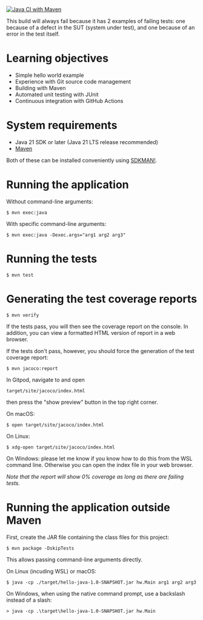 [![Java CI with Maven](https://github.com/lucformalmethodscourse/hello-java-sbt/actions/workflows/maven.yml/badge.svg)](https://github.com/lucformalmethodscourse/hello-java-sbt/actions/workflows/maven.yml)

This build will always fail because it has 2 examples of failing tests:
one because of a defect in the SUT (system under test), and one because of an error in the test itself.

# Learning objectives

* Simple hello world example
* Experience with Git source code management
* Building with Maven
* Automated unit testing with JUnit
* Continuous integration with GitHub Actions

# System requirements

* Java 21 SDK or later (Java 21 LTS release recommended)
* [Maven](https://maven.apache.org/)

Both of these can be installed conveniently using [SDKMAN!](https://sdkman.io/).

# Running the application

Without command-line arguments:

    $ mvn exec:java

With specific command-line arguments:

    $ mvn exec:java -Dexec.args="arg1 arg2 arg3"
	
# Running the tests

    $ mvn test
	
# Generating the test coverage reports

    $ mvn verify
	
If the tests pass, you will then see the coverage report on the console. 
In addition, you can view a formatted HTML version of report in a web browser.

If the tests don't pass, however, you should force the generation of the test coverage report:

    $ mvn jacoco:report

In Gitpod, navigate to and open

    target/site/jacoco/index.html
    
then press the "show preview" button in the top right corner.

On macOS:

    $ open target/site/jacoco/index.html

On Linux:

    $ xdg-open target/site/jacoco/index.html

On Windows: please let me know if you know how to do this from the WSL
command line. Otherwise you can open the index file in your web browser.

*Note that the report will show 0% coverage as long as there are failing tests.*

# Running the application outside Maven

First, create the JAR file containing the class files for this project:

    $ mvn package -DskipTests

This allows passing command-line arguments directly.

On Linux (incuding WSL) or macOS:

    $ java -cp ./target/hello-java-1.0-SNAPSHOT.jar hw.Main arg1 arg2 arg3

On Windows, when using the native command prompt, use a backslash instead of a slash:

    > java -cp .\target\hello-java-1.0-SNAPSHOT.jar hw.Main
